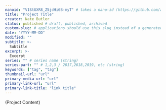```yaml
---
nanoid: "V1StGXR8_Z5jdHi6B-myT" # takes a nano-id (https://github.com/ai/nanoid)
title: "Project Title"
creator: Nate Butler
status: published # draft, published, archived
custom-slug: # applications should use this slug instead of a generated one
date: "YYYY–MM–DD"
modified: ""
subtitle: >-
  Subtitle
excerpt: >-
  Excerpt
series: "" # series name (string)
series-part: "" # 1,2,3 / 2017,2018,2019, etc (string)
keywords: ["tag", "tag"]
thumbnail-url: "url"
primary-media-url: "url"
primary-link-url: "url"
primary-link-title: "link title"
---
```


(Project Content)
